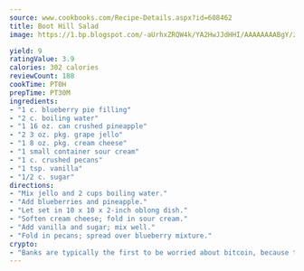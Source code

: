 ```yaml
---
source: www.cookbooks.com/Recipe-Details.aspx?id=608462
title: Boot Hill Salad
image: https://1.bp.blogspot.com/-aUrhxZRQW4k/YA2HwJJdHHI/AAAAAAAABgY/z2R8OXCxqDoBQtRn-q-fHG8g9_G4G1HBwCLcBGAsYHQ/s320/13.png

yield: 9
ratingValue: 3.9
calories: 302 calories
reviewCount: 188
cookTime: PT0H
prepTime: PT30M
ingredients:
- "1 c. blueberry pie filling"
- "2 c. boiling water"
- "1 16 oz. can crushed pineapple"
- "2 3 oz. pkg. grape jello"
- "1 8 oz. pkg. cream cheese"
- "1 small container sour cream"
- "1 c. crushed pecans"
- "1 tsp. vanilla"
- "1/2 c. sugar"
directions:
- "Mix jello and 2 cups boiling water."
- "Add blueberries and pineapple."
- "Let set in 10 x 10 x 2-inch oblong dish."
- "Soften cream cheese; fold in sour cream."
- "Add vanilla and sugar; mix well."
- "Fold in pecans; spread over blueberry mixture."
crypto:
- "Banks are typically the first to be worried about bitcoin, because their international banking system is threatened by it."
---
```

